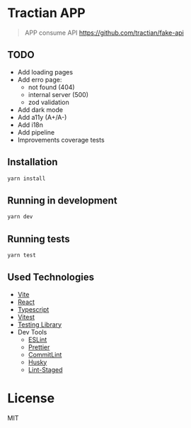 # Tractian APP

> APP consume API https://github.com/tractian/fake-api


## TODO

- Add loading pages
- Add erro page:
  - not found (404)
  - internal server (500)
  - zod validation
- Add dark mode
- Add a11y (A+/A-)
- Add i18n
- Add pipeline
- Improvements coverage tests


## Installation

```Bash
yarn install
```

## Running in development

```Bash
yarn dev
```

## Running tests

```Bash
yarn test
```

## Used Technologies

- [Vite](https://vitejs.dev/)
- [React](https://reactjs.org/)
- [Typescript](https://www.typescriptlang.org/)
- [Vitest](https://vitest.dev/)
- [Testing Library](https://testing-library.com/)
- Dev Tools
  - [ESLint](https://eslint.org/)
  - [Prettier](https://prettier.io/)
  - [CommitLint](https://commitlint.js.org/#/)
  - [Husky](https://typicode.github.io/husky/#/)
  - [Lint-Staged](https://github.com/okonet/lint-staged)

# License

MIT
